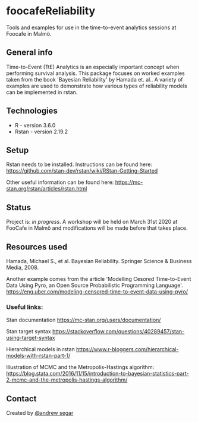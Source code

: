 ﻿# foocafeReliability

Tools and examples for use in the time-to-event analytics sessions at Foocafe in
Malmö.

## General info
Time-to-Event (TtE) Analytics is an especially important concept when performing
survival analysis. This package focuses on worked examples taken from the
book 'Bayesian Reliability' by Hamada et. al.. A variety of examples are used to
demonstrate how various types of reliability models can be implemented in
rstan.

## Technologies
* R - version 3.6.0
* Rstan - version 2.19.2

## Setup
Rstan needs to be installed. Instructions can be found here:
https://github.com/stan-dev/rstan/wiki/RStan-Getting-Started

Other useful information can be found here:
https://mc-stan.org/rstan/articles/rstan.html

## Status
Project is: _in progress_. A workshop will be held on March 31st 2020 at FooCafe
in Malmö and modifications will be made before that takes place.

## Resources used

Hamada, Michael S., et al. Bayesian Reliability. Springer Science & Business Media, 2008.

Another example comes from the article 'Modelling Cesored
Time-to-Event Data Using Pyro, an Open Source Probabilistic Programming
Language'.
https://eng.uber.com/modeling-censored-time-to-event-data-using-pyro/

### Useful links:

Stan documentation
https://mc-stan.org/users/documentation/

Stan target syntax
https://stackoverflow.com/questions/40289457/stan-using-target-syntax

Hierarchical models in rstan
https://www.r-bloggers.com/hierarchical-models-with-rstan-part-1/

Illustration of MCMC and the Metropolis-Hastings algorithm:
https://blog.stata.com/2016/11/15/introduction-to-bayesian-statistics-part-2-mcmc-and-the-metropolis-hastings-algorithm/


## Contact
Created by [@andrew segar](a.segar@outlook.com)
